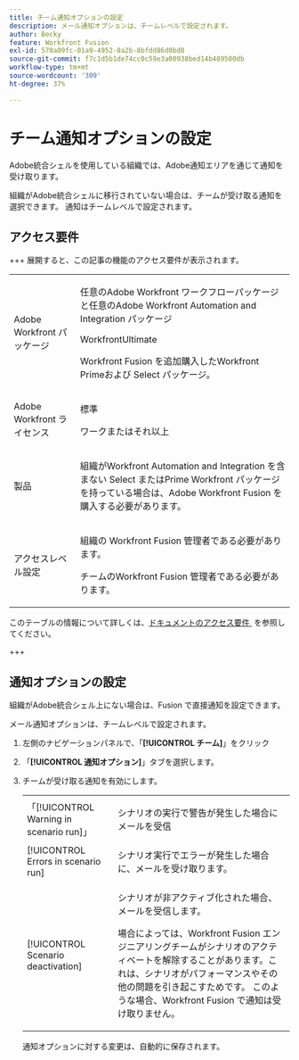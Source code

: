 ```yaml
---
title: チーム通知オプションの設定
description: メール通知オプションは、チームレベルで設定されます。
author: Becky
feature: Workfront Fusion
exl-id: 570a09fc-01a9-4952-8a2b-8bfdd86d0bd8
source-git-commit: f7c1d5b1de74cc0c59e3a00938bed14b489500db
workflow-type: tm+mt
source-wordcount: '309'
ht-degree: 37%

---
```


# チーム通知オプションの設定

Adobe統合シェルを使用している組織では、Adobe通知エリアを通じて通知を受け取ります。

組織がAdobe統合シェルに移行されていない場合は、チームが受け取る通知を選択できます。 通知はチームレベルで設定されます。

## アクセス要件

+++ 展開すると、この記事の機能のアクセス要件が表示されます。

<table style="table-layout:auto">
 <col> 
 <col> 
 <tbody> 
  <tr> 
   <td role="rowheader">Adobe Workfront パッケージ</td> 
   <td> <p>任意のAdobe Workfront ワークフローパッケージと任意のAdobe Workfront Automation and Integration パッケージ</p><p>WorkfrontUltimate</p><p>Workfront Fusion を追加購入したWorkfront Primeおよび Select パッケージ。</p> </td> 
  </tr> 
  <tr data-mc-conditions=""> 
   <td role="rowheader">Adobe Workfront ライセンス</td> 
   <td> <p>標準</p><p>ワークまたはそれ以上</p> </td> 
  </tr> 
  <tr> 
   <td role="rowheader">製品</td> 
   <td>
   <p>組織がWorkfront Automation and Integration を含まない Select またはPrime Workfront パッケージを持っている場合は、Adobe Workfront Fusion を購入する必要があります。</li></ul>
   </td> 
  </tr>
  <tr data-mc-conditions=""> 
   <td role="rowheader">アクセスレベル設定</td> 
   <td> 
     <p>組織の Workfront Fusion 管理者である必要があります。</p>
     <p>チームのWorkfront Fusion 管理者である必要があります。</p>
   </td> 
  </tr> 
 </tbody> 
</table>

このテーブルの情報について詳しくは、[&#x200B; ドキュメントのアクセス要件 &#x200B;](/help/workfront-fusion/references/licenses-and-roles/access-level-requirements-in-documentation.md) を参照してください。

+++

## 通知オプションの設定

組織がAdobe統合シェル上にない場合は、Fusion で直接通知を設定できます。

メール通知オプションは、チームレベルで設定されます。

1. 左側のナビゲーションパネルで、「**[!UICONTROL チーム]**」をクリック
1. 「**[!UICONTROL 通知オプション]**」タブを選択します。
1. チームが受け取る通知を有効にします。

   <table style="table-layout:auto"> 
    <col> 
    <col> 
    <tbody> 
     <tr> 
      <td role="rowheader">「[!UICONTROL Warning in scenario run]」</td> 
      <td> <p>シナリオの実行で警告が発生した場合にメールを受信</p> </td> 
     </tr> 
     <tr> 
      <td role="rowheader">[!UICONTROL Errors in scenario run]</td> 
      <td>シナリオ実行でエラーが発生した場合に、メールを受け取ります。</td> 
     </tr> 
     <tr> 
      <td role="rowheader"> <p>[!UICONTROL Scenario deactivation]</p> </td> 
      <td><p>シナリオが非アクティブ化された場合、メールを受信します。</p><p>場合によっては、Workfront Fusion エンジニアリングチームがシナリオのアクティベートを解除することがあります。これは、シナリオがパフォーマンスやその他の問題を引き起こすためです。 このような場合、Workfront Fusion で通知は受け取りません。 </p></td>

</tr>
</tbody>
</table>

通知オプションに対する変更は、自動的に保存されます。
